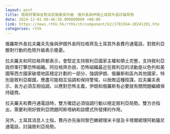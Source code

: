 ```yaml
---
layout: post
title: 敘政府軍與反對派武裝衝突升級　俄外長與伊朗土耳其外長討論局勢
date: 2024-12-01 00:46:58.000000000 +08:00
link: https://news.rthk.hk/rthk/ch/component/k2/1781564-20241201.htm
categories: rthk
---
```


俄羅斯外長拉夫羅夫先後與伊朗外長阿拉格齊及土耳其外長費丹通電話，對敘利亞敵對行動的危險升級表示擔憂。

拉夫羅夫和阿拉格齊都表示，會堅定支持敘利亞國家主權和領土完整，支持敘利亞政府軍打擊恐怖組織。阿拉格齊亦說，恐怖組織最近在敘利亞的活動是以色列和美國等西方國家破壞地區穩定計劃的一部分，強調伊朗、俄羅斯和區內其他國家，特別是敘利亞鄰國，應盡可能相互協調和保持警惕，以挫敗這種陰謀。拉夫羅夫表示，各方必須互相協調，以應對恐怖主義，伊朗和俄羅斯有必要就有關問題繼續保持磋商。

拉夫羅夫和費丹通電話時，雙方確認必須協調行動以穩定敘利亞局勢。雙方亦指出，需要利用好敘利亞問題阿斯塔納和談模式所發揮的作用。

另外，土耳其消息人士指，費丹亦先後同黎巴嫩總理米卡提及卡塔爾總理阿勒薩尼通電話，討論敘利亞局勢。
